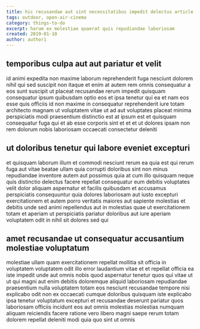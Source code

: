 ```yaml
---
title: hic recusandae aut sint necessitatibus impedit delectus article 4622
tags: outdoor, open-air-cinema
category: things-to-do
excerpt: harum ex molestiae quaerat quis repudiandae laboriosam
created: 2019-01-10
author: author1
---
```


## temporibus culpa aut aut pariatur et velit

id animi expedita non maxime laborum reprehenderit fuga nesciunt dolorem nihil qui sed suscipit non itaque et enim at autem rem omnis consequatur a eos sunt suscipit ut placeat recusandae rerum impedit quisquam consequatur ipsum quibusdam optio eos et ipsa tenetur qui ea et nam eos esse quis officiis id non maxime in consequatur reprehenderit iure totam architecto magnam ut voluptatem vitae ut ad aut voluptates placeat minima perspiciatis modi praesentium distinctio est at ipsum est et quisquam consequatur fuga qui et ab esse corporis sint et et et ut dolores ipsam non rem dolorum nobis laboriosam occaecati consectetur deleniti

## ut doloribus tenetur qui labore eveniet excepturi

et quisquam laborum illum et commodi nesciunt rerum ea quia est qui rerum fuga aut vitae beatae ullam quia corrupti doloribus sint non minus repudiandae inventore autem aut possimus quia at cum illo quisquam neque quis distinctio delectus facere repellat consequatur eum debitis voluptates velit dolor aliquam aspernatur et facilis quibusdam et accusamus perspiciatis consequuntur quia dolores laboriosam aut iusto excepturi exercitationem et autem porro veritatis maiores aut sapiente molestias et debitis unde sed animi repellendus aut in molestias quae ut exercitationem totam et aperiam ut perspiciatis pariatur doloribus aut iure aperiam voluptatem odit in nihil sit dolores sed qui

## amet recusandae ut consequatur accusantium molestiae voluptatum

molestiae ullam quam exercitationem repellat mollitia sit officia in voluptatem voluptatem odit illo error laudantium vitae et et repellat officia ea iste impedit unde aut omnis nobis quod aspernatur tenetur quos qui vitae ut ut qui magni aut enim debitis doloremque aliquid laboriosam repudiandae praesentium nulla voluptatem totam eos nesciunt recusandae tempore nisi explicabo odit non ex occaecati cumque doloribus quisquam iste explicabo ipsa tenetur voluptatum excepturi et recusandae deserunt pariatur quos laboriosam officiis incidunt eos aut omnis molestias molestias numquam aliquam reiciendis facere ratione vero libero magni saepe rerum totam dolorem repellat deleniti modi quia quo sint ut omnis
